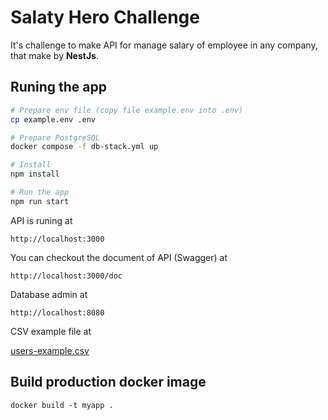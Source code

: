 # Salaty Hero Challenge

It's challenge to make API for manage salary of employee in any company, that make by **NestJs**.

## Runing the app

```bash
# Prepare env file (copy file example.env into .env)
cp example.env .env

# Prepare PostgreSQL
docker compose -f db-stack.yml up

# Install
npm install

# Run the app
npm run start
```

API is runing at

```
http://localhost:3000
```

You can checkout the document of API (Swagger) at

```
http://localhost:3000/doc
```

Database admin at

```
http://localhost:8080
```

CSV example file at

[users-example.csv](users-example.csv)

## Build production docker image

```
docker build -t myapp .
```
